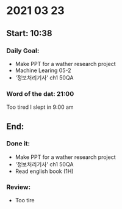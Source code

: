 # 2021 03 23
Start: 10:38
--
### Daily Goal:
- Make PPT for a wather research project
- Machine Learing 05-2
- '정보처리기사' ch1 50QA
### Word of the dat: 21:00
Too tired I slept in 9:00 am

End:
--
### Done it:
- Make PPT for a wather research project
- '정보처리기사' ch1 50QA
- Read english book (1H)
### Review:
- Too tire
